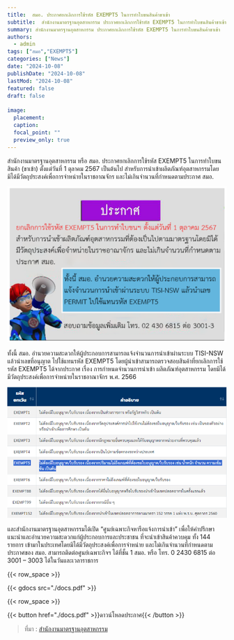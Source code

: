 ```yaml
---
title:  สมอ. ประกาศยกเลิกการใช้รหัส EXEMPT5 ในการทำใบขนสินค้าขาเข้า
subtitle:  สำนักงานมาตรฐานอุตสาหกรรม ประกาศยกเลิกการใช้รหัส EXEMPT5 ในการทำใบขนสินค้าขาเข้า
summary: สำนักงานมาตรฐานอุตสาหกรรม ประกาศยกเลิกการใช้รหัส EXEMPT5 ในการทำใบขนสินค้าขาเข้า
authors: 
  - admin
tags: ["สมอ","EXEMPT5"]
categories: ["News"]
date: "2024-10-08"
publishDate: "2024-10-08"
lastMod: "2024-10-08"
featured: false
draft: false

image:
  placement:
  caption:
  focal_point: ""
  preview_only: true
---  
```




สำนักงานมาตรฐานอุตสาหกรรม หรือ สมอ. ประกาศยกเลิกการใช้รหัส EXEMPT5 ในการทำใบขนสินค้า (ขาเข้า) ตั้งแต่วันที่ 1 ตุลาคม 2567 เป็นต้นไป สำหรับการนำเข้าผลิตภัณฑ์อุตสาหกรรมโดยมิได้มีวัตถุประสงค์เพื่อการจำหน่ายในราชอาณจักร และไม่เกินจำนวนที่กำหนดตามประกาศ สมอ.

![](Exempt5_1.png)

ทั้งนี้ สมอ. อำนวยความสะดวกให้ผู้ประกอบการสามารถแจ้งจำนวนการนำเข้าผ่านระบบ TISI-NSW แล้วนำเลขที่อนุญาต ไปใช้แทนรหัส EXEMPT5 โดยผู้นำเข้าสามารถตรวจสอบสินค้าที่ยกเลิกการใช้รหัส EXEMPT5 ได้จากประกาศ เรื่อง การกำหนดจำนวนการนำเข้า ผลิตภัณฑ์อุตสาหกรรม โดยมิได้มีวัตถุประสงค์เพื่อการจำหน่ายในราชอาณาจักร พ.ศ. 2566 

![](img-01.png)

และสำนักงานมาตรฐานอุตสาหกรรมได้เปิด “ศูนย์เฉพาะกิจหารือแจ้งการนำเข้า” เพื่อให้คำปรึกษาแนะนำและอำนวยความสะดวกแก่ผู้ประกอบการและประชาชน ที่จะนำเข้าสินค้าควบคุม ทั้ง 144 รายการ เข้ามาในประเทศโดยมิได้มีวัตถุประสงค์เพื่อการจำหน่าย และไม่เกินจำนวนที่กำหนดตามประกาศของ สมอ. สามารถติดต่อศูนย์เฉพาะกิจฯ ได้ที่ชั้น 1 สมอ. หรือ โทร. 0 2430 6815 ต่อ 3001 – 3003 ได้ในวันและเวลาราชการ


{{< row_space >}}

{{< gdocs src="./docs.pdf" >}}

{{< row_space >}}



{{< button href="./docs.pdf" >}}ดาวน์โหลดประกาศ{{< /button >}}  




> ที่มา : [สำนักงานมาตรฐานอุตสาหกรรม](https://www.tisi.go.th/data/banner/pdf/EXEMPT99-25032564_01042564_1.pdf)



